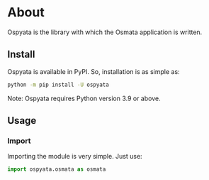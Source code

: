 # About

Ospyata is the library with which the Osmata application is written.

## Install

Ospyata is available in PyPI. So, installation is as simple as:

```bash
python -m pip install -U ospyata
```

Note: Ospyata requires Python version 3.9 or above.

## Usage

### Import

Importing the module is very simple. Just use:

```python
import ospyata.osmata as osmata
```
